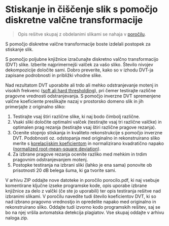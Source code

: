# Stiskanje in čiščenje slik s pomočjo diskretne valčne transformacije 

> Opis rešitve skupaj z obdelanimi slikami se nahaja v [poročilu](porocilo.pdf).

S pomočjo diskretne valčne transformacije boste izdelali  postopek za stiskanje slik.

S pomočjo poljubne knjižnice izračunajte diskretno valčno transformacijo (DVT) slike. Izberite najprimernejši valček za vašo sliko. Število nivojev dekompozicije določite sami. Dobro preverite, kako so v izhodu DVT-ja zapisane podrobnosti in približki vhodne slike. 

Nad rezultatom DVT uporabite ali trdo ali mehko odstranjevanje motenj in visokih frekvenc ([soft ali hard thresholding](http://www.numerical-tours.com/matlab/denoisingwav_1_wavelet_1d/)), pri čemer testirajte različne pragovne vrednosti odstranjevanja. S pomočjo inverzne DVT spremenjene valčne koeficiente preslikajte nazaj v prostorsko domeno slik in jih primerjajte z originalno  sliko:
1. Testirajte vsaj štiri različne slike, ki naj bodo čimbolj različne. 
2. Vsaki sliki določite optimalni valček (testirajte vsaj tri različne valčke) in optimalen prag rezanja (testirajte vsaj štiri različne pragove rezanja). 
3. Ocenite stopnjo stiskanja in kvaliteto rekonstrukcije s pomočjo inverzne  DVT. Podobnosti oz. odstopanja med originalno in rekonstruirano sliko merite s [korelacijskim koeficientom](https://en.wikipedia.org/wiki/Pearson_correlation_coefficient) in normalizirano kvadratično napako ([normalized root-mean-square deviation](https://en.wikipedia.org/wiki/Root-mean-square_deviation#Normalized_root-mean-square_deviation)).
4. Za izbrane pragove rezanja ocenite razliko med mehkim in trdim pragovnim odstranjevanjem motenj. 
5. Postopke testiranja na izbrani sliki (lahko je ena sama) ponovite ob prisotnosti 20 dB belega šuma, ki ga tvorite sami.

V  arhivu ZIP oddajte nove datoteke in poročilo porocilo.pdf, ki naj vsebuje komentirane ključne izseke programske kode,  opis uporabe izbrane knjižnice za delo z valčki (če ste jo uporabili) ter opis testiranja rešitve nad izbranimi slikami.  V poročilu navedite tudi število koeficientov DVT, ki so nad izbrano pragovno vrednostjo in opredelite napako med originalno in rekonstruirano sliko. Oddajte tudi izvorno kodo programskih rešitev, saj se bo na njej vršila avtomatska detekcija plagiatov. Vse skupaj oddajte v arhivu naloga.zip.
